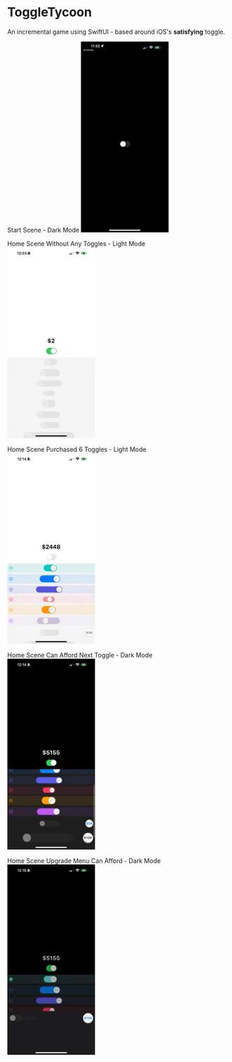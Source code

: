 # ToggleTycoon

An incremental game using SwiftUI - based around iOS's **satisfying** toggle.

Start Scene - Dark Mode
<img src="/images/preview1.PNG" alt="preview" width="200"/>

Home Scene Without Any Toggles - Light Mode
<img src="/images/preview2.PNG" alt="preview" width="200"/>

Home Scene Purchased 6 Toggles - Light Mode
<img src="/images/preview3.PNG" alt="preview" width="200"/>

Home Scene Can Afford Next Toggle - Dark Mode
<img src="/images/preview4.PNG" alt="preview" width="200"/>

Home Scene Upgrade Menu Can Afford - Dark Mode
<img src="/images/preview5.PNG" alt="preview" width="200"/>
